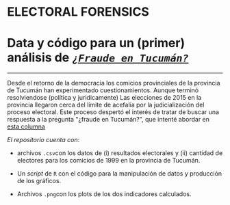 # ELECTORAL FORENSICS
# Data y código para un (primer) análisis de [_`¿Fraude en Tucumán?`_](https://medium.com/el-pago-y-las-rosca/fraude-en-tucum%C3%A1n-d490a19842d8)
----

Desde el retorno de la democracia los comicios provinciales de la provincia de Tucumán han experimentado cuestionamientos. Aunque terminó resolviendose (política y juridicamente) Las elecciones de 2015 en la provincia llegaron cerca del límite de acefalía por la judicialización del proceso electoral. Este proceso despertó el interés de tratar de buscar una respuesta a la pregunta "¿fraude en Tucumán?", que intenté abordar en [esta columna](https://medium.com/el-pago-y-las-rosca/fraude-en-tucum%C3%A1n-d490a19842d8)  


*El repositorio cuenta con*:

* archivos `.csv`con los datos de (i) resultados electorales y (ii) cantidad de electores para los comicios de 1999 en la provincia de Tucumán.

* Un _script_ de `R` con el código para la manipulación de datos y producción de los gráficos.

* Archivos `.png`con los plots de los dos indicadores calculados. 

